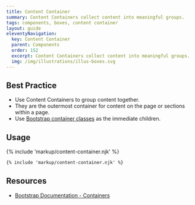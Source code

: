 ```yaml
---
title: Content Container
summary: Content Containers collect content into meaningful groups.
tags: components, boxes, content container
layout: guide
eleventyNavigation:
  key: Content Container
  parent: Components
  order: 152
  excerpt: Content Containers collect content into meaningful groups.
  img: /img/illustrations/illus-boxes.svg
---
```


## Best Practice

- Use Content Containers to group content together.
- They are the outermost container for content on the page or sections within a page.
- Use [Bootstrap container classes](/foundation/layout-grid/) as the immediate children.

## Usage

{% include 'markup/content-container.njk' %}

```html
{% include 'markup/content-container.njk' %}
```

## Resources

- [Bootstrap Documentation - Containers](https://getbootstrap.com/docs/5.3/layout/containers/)
